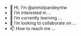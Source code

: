 - 👋 Hi, I’m @anmolpandeyntw
- 👀 I’m interested in ...
- 🌱 I’m currently learning ...
- 💞️ I’m looking to collaborate on ...
- 📫 How to reach me ...

<!---
anmolpandeyntw/anmolpandeyntw is a ✨ special ✨ repository because its `README.md` (this file) appears on your GitHub profile.
You can click the Preview link to take a look at your changes.
--->
